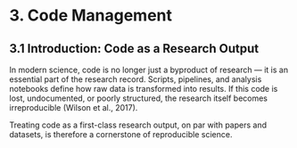 # 3. Code Management

## 3.1 Introduction: Code as a Research Output

In modern science, code is no longer just a byproduct of research — it is an essential part of the research record. Scripts, pipelines, and analysis notebooks define how raw data is transformed into results. If this code is lost, undocumented, or poorly structured, the research itself becomes irreproducible (Wilson et al., 2017).

Treating code as a first-class research output, on par with papers and datasets, is therefore a cornerstone of reproducible science.
